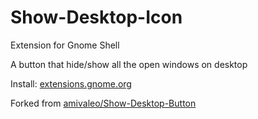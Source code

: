 # Show-Desktop-Icon

Extension for Gnome Shell

A button that hide/show all the open windows on desktop

Install: [extensions.gnome.org](https://extensions.gnome.org/extension/4267/show-desktop-applet)

Forked from [amivaleo/Show-Desktop-Button](https://extensions.gnome.org/extension/4267/show-desktop-applet/)
